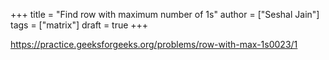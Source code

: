 +++
title = "Find row with maximum number of 1s"
author = ["Seshal Jain"]
tags = ["matrix"]
draft = true
+++

<https://practice.geeksforgeeks.org/problems/row-with-max-1s0023/1>
